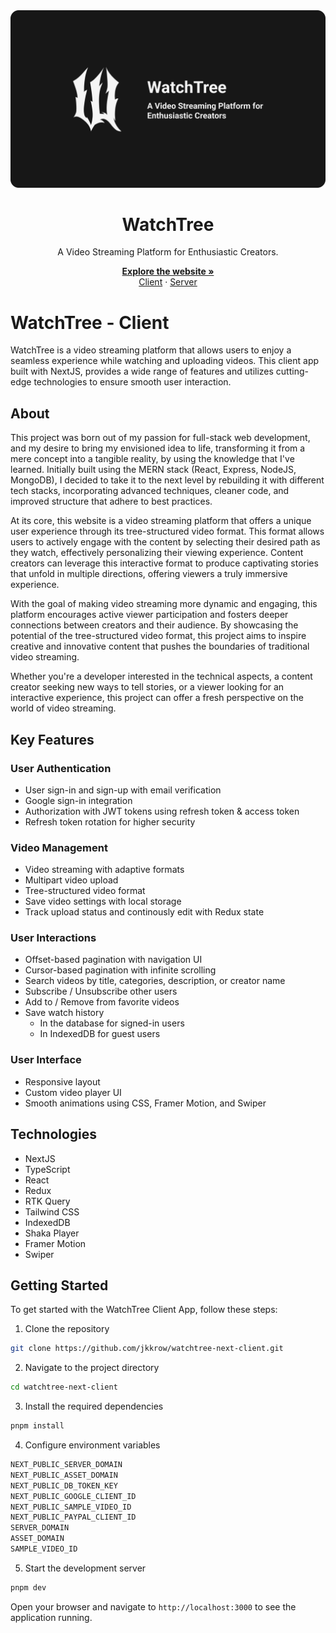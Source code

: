 <div align="center">
  <a href="https://watchtree.net">
    <img src="https://raw.githubusercontent.com/jkkrow/watchtree-next-client/main/public/readme.png" alt="WatchTree - A Video Streaming Platform for Enthusiastic Creators">
  </a>
  <h1 align="center">WatchTree</h1>
  <p align="center">
    A Video Streaming Platform for Enthusiastic Creators.
  </p>
  <a href="https://watchtree.net">
    <strong>Explore the website »</strong>
  </a>
  <br />
  <a href="https://github.com/jkkrow/watchtree-next-client">Client</a>
  ·
  <a href="https://github.com/jkkrow/watchtree-nest-api">Server</a>
</div>

# WatchTree - Client

WatchTree is a video streaming platform that allows users to enjoy a seamless experience while watching and uploading videos. This client app built with NextJS, provides a wide range of features and utilizes cutting-edge technologies to ensure smooth user interaction.

## About

This project was born out of my passion for full-stack web development, and my desire to bring my envisioned idea to life, transforming it from a mere concept into a tangible reality, by using the knowledge that I've learned. Initially built using the MERN stack (React, Express, NodeJS, MongoDB), I decided to take it to the next level by rebuilding it with different tech stacks, incorporating advanced techniques, cleaner code, and improved structure that adhere to best practices.

At its core, this website is a video streaming platform that offers a unique user experience through its tree-structured video format. This format allows users to actively engage with the content by selecting their desired path as they watch, effectively personalizing their viewing experience. Content creators can leverage this interactive format to produce captivating stories that unfold in multiple directions, offering viewers a truly immersive experience.

With the goal of making video streaming more dynamic and engaging, this platform encourages active viewer participation and fosters deeper connections between creators and their audience. By showcasing the potential of the tree-structured video format, this project aims to inspire creative and innovative content that pushes the boundaries of traditional video streaming.

Whether you're a developer interested in the technical aspects, a content creator seeking new ways to tell stories, or a viewer looking for an interactive experience, this project can offer a fresh perspective on the world of video streaming.

## Key Features

### User Authentication

- User sign-in and sign-up with email verification
- Google sign-in integration
- Authorization with JWT tokens using refresh token & access token
- Refresh token rotation for higher security

### Video Management

- Video streaming with adaptive formats
- Multipart video upload
- Tree-structured video format
- Save video settings with local storage
- Track upload status and continously edit with Redux state

### User Interactions

- Offset-based pagination with navigation UI
- Cursor-based pagination with infinite scrolling
- Search videos by title, categories, description, or creator name
- Subscribe / Unsubscribe other users
- Add to / Remove from favorite videos
- Save watch history
  - In the database for signed-in users
  - In IndexedDB for guest users

### User Interface

- Responsive layout
- Custom video player UI
- Smooth animations using CSS, Framer Motion, and Swiper

## Technologies

- NextJS
- TypeScript
- React
- Redux
- RTK Query
- Tailwind CSS
- IndexedDB
- Shaka Player
- Framer Motion
- Swiper

## Getting Started

To get started with the WatchTree Client App, follow these steps:

1. Clone the repository

```bash
git clone https://github.com/jkkrow/watchtree-next-client.git
```

2. Navigate to the project directory

```bash
cd watchtree-next-client
```

3. Install the required dependencies

```bash
pnpm install
```

4. Configure environment variables
```txt
NEXT_PUBLIC_SERVER_DOMAIN
NEXT_PUBLIC_ASSET_DOMAIN
NEXT_PUBLIC_DB_TOKEN_KEY
NEXT_PUBLIC_GOOGLE_CLIENT_ID
NEXT_PUBLIC_SAMPLE_VIDEO_ID
NEXT_PUBLIC_PAYPAL_CLIENT_ID
SERVER_DOMAIN
ASSET_DOMAIN
SAMPLE_VIDEO_ID
```

5. Start the development server

```bash
pnpm dev
```

Open your browser and navigate to `http://localhost:3000` to see the application running.
